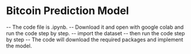 # Bitcoin Prediction Model

-- The code file is .ipynb.
-- Download it and open with google colab and run the code step by step.
	-- import the dataset 
	-- then run the code step by step
-- The code will download the required packages and implement the model.
